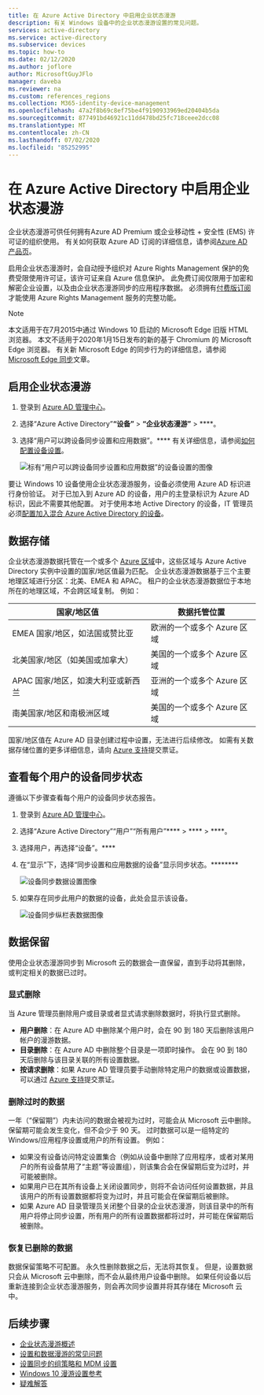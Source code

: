 ```yaml
---
title: 在 Azure Active Directory 中启用企业状态漫游
description: 有关 Windows 设备中的企业状态漫游设置的常见问题。
services: active-directory
ms.service: active-directory
ms.subservice: devices
ms.topic: how-to
ms.date: 02/12/2020
ms.author: joflore
author: MicrosoftGuyJFlo
manager: daveba
ms.reviewer: na
ms.custom: references_regions
ms.collection: M365-identity-device-management
ms.openlocfilehash: 47a2f8b69c8ef75be4f9190933969ed20404b5da
ms.sourcegitcommit: 877491bd46921c11dd478bd25fc718ceee2dcc08
ms.translationtype: MT
ms.contentlocale: zh-CN
ms.lasthandoff: 07/02/2020
ms.locfileid: "85252995"
---
```

# <a name="enable-enterprise-state-roaming-in-azure-active-directory"></a>在 Azure Active Directory 中启用企业状态漫游

企业状态漫游可供任何拥有Azure AD Premium 或企业移动性 + 安全性 (EMS) 许可证的组织使用。 有关如何获取 Azure AD 订阅的详细信息，请参阅[Azure AD 产品页](https://azure.microsoft.com/services/active-directory)。

启用企业状态漫游时，会自动授予组织对 Azure Rights Management 保护的免费受限使用许可证，该许可证来自 Azure 信息保护。 此免费订阅仅限用于加密和解密企业设置，以及由企业状态漫游同步的应用程序数据。 必须拥有[付费版订阅](https://azure.microsoft.com/pricing/details/information-protection/)才能使用 Azure Rights Management 服务的完整功能。

> [!NOTE]
> 本文适用于在7月2015中通过 Windows 10 启动的 Microsoft Edge 旧版 HTML 浏览器。 本文不适用于2020年1月15日发布的新的基于 Chromium 的 Microsoft Edge 浏览器。 有关新 Microsoft Edge 的同步行为的详细信息，请参阅[Microsoft Edge 同步](/deployedge/microsoft-edge-enterprise-sync)文章。

## <a name="to-enable-enterprise-state-roaming"></a>启用企业状态漫游

1. 登录到 [Azure AD 管理中心](https://aad.portal.azure.com/)。
1. 选择“Azure Active Directory”**“设备”** &gt; **“企业状态漫游”** &gt; ****。
1. 选择“用户可以跨设备同步设置和应用数据”。**** 有关详细信息，请参阅[如何配置设备设置](/azure/active-directory/device-management-azure-portal)。
  
   ![标有“用户可以跨设备同步设置和应用数据”的设备设置的图像](./media/enterprise-state-roaming-enable/device-settings.png)
  
要让 Windows 10 设备使用企业状态漫游服务，设备必须使用 Azure AD 标识进行身份验证。 对于已加入到 Azure AD 的设备，用户的主登录标识为 Azure AD 标识，因此不需要其他配置。 对于使用本地 Active Directory 的设备，IT 管理员必须[配置加入混合 Azure Active Directory 的设备](hybrid-azuread-join-manual-steps.md)。 

## <a name="data-storage"></a>数据存储

企业状态漫游数据托管在一个或多个 [Azure 区域](https://azure.microsoft.com/regions/)中，这些区域与 Azure Active Directory 实例中设置的国家/地区值最为匹配。 企业状态漫游数据基于三个主要地理区域进行分区：北美、EMEA 和 APAC。 租户的企业状态漫游数据位于本地所在的地理区域，不会跨区域复制。  例如：

| 国家/地区值 | 数据托管位置 |
| -------------------- | ------------------------ |
| EMEA 国家/地区，如法国或赞比亚 | 欧洲的一个或多个 Azure 区域 |
| 北美国家/地区（如美国或加拿大） | 美国的一个或多个 Azure 区域 |
| APAC 国家/地区，如澳大利亚或新西兰 | 亚洲的一个或多个 Azure 区域 |
| 南美国家/地区和南极洲区域 | 美国的一个或多个 Azure 区域 |

国家/地区值在 Azure AD 目录创建过程中设置，无法进行后续修改。 如需有关数据存储位置的更多详细信息，请向 [Azure 支持](https://azure.microsoft.com/support/options/)提交票证。

## <a name="view-per-user-device-sync-status"></a>查看每个用户的设备同步状态

遵循以下步骤查看每个用户的设备同步状态报告。

1. 登录到 [Azure AD 管理中心](https://aad.portal.azure.com/)。
1. 选择“Azure Active Directory”“用户”“所有用户”**** &gt; **** &gt; ****。
1. 选择用户，再选择“设备”。****
1. 在“显示”下，选择“同步设置和应用数据的设备”显示同步状态。********
  
   ![设备同步数据设置图像](./media/enterprise-state-roaming-enable/sync-status.png)
  
1. 如果存在同步此用户的数据的设备，此处会显示该设备。
  
   ![设备同步纵栏表数据图像](./media/enterprise-state-roaming-enable/device-status-row.png)

## <a name="data-retention"></a>数据保留

使用企业状态漫游同步到 Microsoft 云的数据会一直保留，直到手动将其删除，或判定相关的数据已过时。 

### <a name="explicit-deletion"></a>显式删除

当 Azure 管理员删除用户或目录或者显式请求删除数据时，将执行显式删除。

* **用户删除**：在 Azure AD 中删除某个用户时，会在 90 到 180 天后删除该用户帐户的漫游数据。 
* **目录删除**：在 Azure AD 中删除整个目录是一项即时操作。 会在 90 到 180 天后删除与该目录关联的所有设置数据。 
* **按请求删除**：如果 Azure AD 管理员要手动删除特定用户的数据或设置数据，可以通过 [Azure 支持](https://azure.microsoft.com/support/)提交票证。 

### <a name="stale-data-deletion"></a>删除过时的数据

一年（“保留期”）内未访问的数据会被视为过时，可能会从 Microsoft 云中删除。 保留期可能会发生变化，但不会少于 90 天。 过时数据可以是一组特定的 Windows/应用程序设置或用户的所有设置。 例如：

* 如果没有设备访问特定设置集合（例如从设备中删除了应用程序，或者对某用户的所有设备禁用了“主题”等设置组），则该集合会在保留期后变为过时，并可能被删除。 
* 如果用户已在其所有设备上关闭设置同步，则将不会访问任何设置数据，并且该用户的所有设置数据都将变为过时，并且可能会在保留期后被删除。 
* 如果 Azure AD 目录管理员关闭整个目录的企业状态漫游，则该目录中的所有用户将停止同步设置，所有用户的所有设置数据都将过时，并可能在保留期后被删除。 

### <a name="deleted-data-recovery"></a>恢复已删除的数据

数据保留策略不可配置。 永久性删除数据之后，无法将其恢复。 但是，设置数据只会从 Microsoft 云中删除，而不会从最终用户设备中删除。 如果任何设备以后重新连接到企业状态漫游服务，则会再次同步设置并将其存储在 Microsoft 云中。

## <a name="next-steps"></a>后续步骤

* [企业状态漫游概述](enterprise-state-roaming-overview.md)
* [设置和数据漫游的常见问题](enterprise-state-roaming-faqs.md)
* [设置同步的组策略和 MDM 设置](enterprise-state-roaming-group-policy-settings.md)
* [Windows 10 漫游设置参考](enterprise-state-roaming-windows-settings-reference.md)
* [疑难解答](enterprise-state-roaming-troubleshooting.md)
